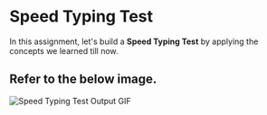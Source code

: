 # Speed Typing Test

In this assignment, let's build a **Speed Typing Test** by applying the concepts we learned till now.

## Refer to the below image.

![Speed Typing Test Output GIF](https://assets.ccbp.in/frontend/content/dynamic-webapps/speed-typing-test-output.gif)